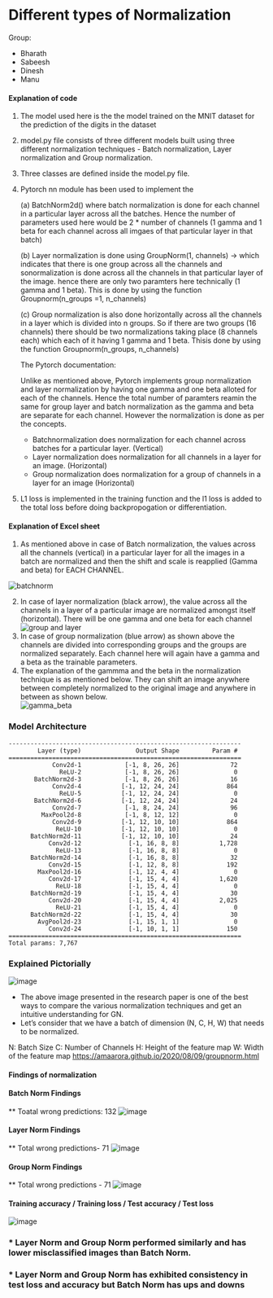 # Different types of Normalization <br>

Group:
* Bharath
* Sabeesh
* Dinesh
* Manu
#### Explanation of code

1) The model used here is the the model trained on the MNIT dataset for the prediction of the digits in the dataset
2) model.py file consists of three different models built using three different normalization techniques - Batch normalization, Layer normalization and Group normalization.
3) Three classes are defined inside the model.py file. 
4) Pytorch  nn module has been used to implement the <br>

    (a) BatchNorm2d() where batch normalization is done for each channel in a particular layer across all the batches. Hence the number of parameters used here would be 
    2 * number of channels (1 gamma and 1 beta for each channel across all imgaes of that particular layer in that batch)<br>
    
    (b) Layer normalization is done using GroupNorm(1, channels) -> which indicates that there is one group across all the channels and sonormalization is done across all 
    the channels in that particular layer of the image. hence there are only two paramters  here technically (1 gamma and 1 beta). This is done by using the function 
    Groupnorm(n_groups =1, n_channels)<br>
    
    (c) Group normalization is also done horizontally across all the channels in a layer which is divided into n groups. So if there are two groups (16 channels) there should        be two normalizations taking place (8 channels each) which each of it having 1 gamma and 1 beta. Thisis done by using the function Groupnorm(n_groups, n_channels)<br>
    
    The Pytorch documentation:<br>
    
    Unlike as mentioned above, Pytorch implements group normalization and layer normalization by having one gamma and one beta alloted for each of the channels. Hence the total number of paramters reamin the same for group layer and batch normalization as the gamma and beta are separate for each channel. However the normalization is done as per the concepts.<br> 
    
      - Batchnormalization does normalization for each channel across batches for a particular layer. (Vertical)<br>
      - Layer normalization does normalization for all channels in a layer for an image. (Horizontal)<br>
      - Group normalization does normalization for a group of channels in a layer for an image (Horizontal)<br>
5) L1 loss is implemented in the training function and the l1 loss is added to the total loss before doing backpropogation or differentiation.<br>

 
#### Explanation of Excel sheet <br>

1) As mentioned above in case of Batch normalization, the values across all the channels (vertical) in a particular layer for all the images  in a batch are normalized and then the shift and scale is reapplied (Gamma and beta) for EACH CHANNEL. <br>

![batchnorm](https://user-images.githubusercontent.com/84949894/121703687-b4d8c900-caf0-11eb-9fec-0764589904df.PNG) <br>

2) In case of layer normalization (black arrow), the value across all the channels in a layer of a particular image are normalized amongst itself (horizontal). There will be one gamma and one beta for each channel <br>
![group and layer](https://user-images.githubusercontent.com/84949894/121703762-c6ba6c00-caf0-11eb-8a98-1042af0cb11c.PNG) <br>
4) In case of group normalization (blue arrow) as shown above the channels are divided into corresponding groups and the groups are normalized separately. Each channel here will again have a gamma and a beta as the trainable parameters. <br>
5) The explanation of the gammma and the beta in the normalization technique is as mentioned below. They can shift an image anywhere between completely normalized to the original image and anywhere in between as shown below. <br>
![gamma_beta](https://user-images.githubusercontent.com/84949894/121705563-62001100-caf2-11eb-89ce-c8ad93fe55e5.jpeg) <br>

### Model Architecture
```
----------------------------------------------------------------
        Layer (type)               Output Shape         Param #
================================================================
            Conv2d-1            [-1, 8, 26, 26]              72
              ReLU-2            [-1, 8, 26, 26]               0
       BatchNorm2d-3            [-1, 8, 26, 26]              16
            Conv2d-4           [-1, 12, 24, 24]             864
              ReLU-5           [-1, 12, 24, 24]               0
       BatchNorm2d-6           [-1, 12, 24, 24]              24
            Conv2d-7            [-1, 8, 24, 24]              96
         MaxPool2d-8            [-1, 8, 12, 12]               0
            Conv2d-9           [-1, 12, 10, 10]             864
             ReLU-10           [-1, 12, 10, 10]               0
      BatchNorm2d-11           [-1, 12, 10, 10]              24
           Conv2d-12             [-1, 16, 8, 8]           1,728
             ReLU-13             [-1, 16, 8, 8]               0
      BatchNorm2d-14             [-1, 16, 8, 8]              32
           Conv2d-15             [-1, 12, 8, 8]             192
        MaxPool2d-16             [-1, 12, 4, 4]               0
           Conv2d-17             [-1, 15, 4, 4]           1,620
             ReLU-18             [-1, 15, 4, 4]               0
      BatchNorm2d-19             [-1, 15, 4, 4]              30
           Conv2d-20             [-1, 15, 4, 4]           2,025
             ReLU-21             [-1, 15, 4, 4]               0
      BatchNorm2d-22             [-1, 15, 4, 4]              30
        AvgPool2d-23             [-1, 15, 1, 1]               0
           Conv2d-24             [-1, 10, 1, 1]             150
================================================================
Total params: 7,767
```

### Explained Pictorially
![image](https://user-images.githubusercontent.com/10822997/121735397-b4055e80-cb13-11eb-9c20-355970906925.png)
* The above image presented in the research paper is one of the best ways to compare the various normalization techniques and get an intuitive understanding for GN.
* Let’s consider that we have a batch of dimension (N, C, H, W) that needs to be normalized.

N: Batch Size
C: Number of Channels
H: Height of the feature map
W: Width of the feature map
https://amaarora.github.io/2020/08/09/groupnorm.html

#### Findings of normalization

#### Batch Norm Findings
** Toatal wrong predictions: 132
![image](https://user-images.githubusercontent.com/10822997/121735848-5291bf80-cb14-11eb-8639-936f03d459f2.png)

#### Layer Norm Findings
** Total wrong predictions- 71
![image](https://user-images.githubusercontent.com/10822997/121735958-7a812300-cb14-11eb-9f75-807ad880b9a8.png)

#### Group Norm Findings
** Total wrong predictions - 71
![image](https://user-images.githubusercontent.com/10822997/121736413-29256380-cb15-11eb-9230-25addc167828.png)


#### Training accuracy / Training loss  / Test accuracy / Test loss

![image](https://user-images.githubusercontent.com/10822997/121736336-0eeb8580-cb15-11eb-9f05-67de648f44ef.png)


### * Layer Norm and Group Norm performed similarly and has lower misclassified images than Batch Norm. 
### * Layer Norm and Group Norm has exhibited consistency in test loss and accuracy  but Batch Norm has ups and downs


